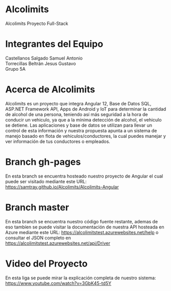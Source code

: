 # Alcolimits
Alcolimits Proyecto Full-Stack

# Integrantes del Equipo
Castellanos Salgado Samuel Antonio  
Torrecillas Beltrán Jesus Gustavo  
Grupo 5A

# Acerca de Alcolimits
Alcolimits es un proyecto que integra Angular 12, Base de Datos SQL, ASP.NET Framework API, Apps de Android y IoT para determinar la cantidad de alcohol de una persona, teniendo así más seguridad a la hora de conducir un vehiculo, ya que a la mínima detección de alcohol, el vehiculo se detiene. Las aplicaciones y base de datos se utilizan para llevar un control de esta información y nuestra propuesta apunta a un sistema de manejo basado en flota de vehiculos/conductores, la cual puedes manejar y ver información de tus conductores o empleados.

# Branch gh-pages
En esta branch se encuentra hosteado nuestro proyecto de Angular el cual puede ser visitado mediante este URL: https://samtray.github.io/Alcolimits/Alcolimits-Angular

# Branch master
En esta branch se encuentra nuestro código fuente restante, ademas de eso tambíen se puede visitar la documentación de nuestra API hosteada en Azure mediante este URL: https://alcolimitstest.azurewebsites.net/help o consultar el JSON completo en https://alcolimitstest.azurewebsites.net/api/Driver

# Video del Proyecto
En esta liga se puede mirar la explicación completa de nuestro sistema: https://www.youtube.com/watch?v=3GbK45-td5Y
